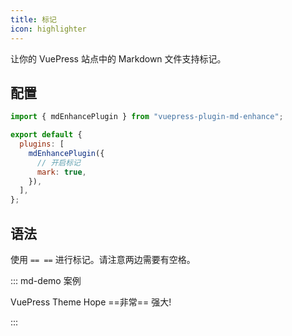 ```yaml
---
title: 标记
icon: highlighter
---
```


让你的 VuePress 站点中的 Markdown 文件支持标记。

<!-- more -->

## 配置

```js {7} title=".vuepress/config.js"
import { mdEnhancePlugin } from "vuepress-plugin-md-enhance";

export default {
  plugins: [
    mdEnhancePlugin({
      // 开启标记
      mark: true,
    }),
  ],
};
```

## 语法

使用 `== ==` 进行标记。请注意两边需要有空格。

::: md-demo 案例

VuePress Theme Hope ==非常== 强大!

:::
